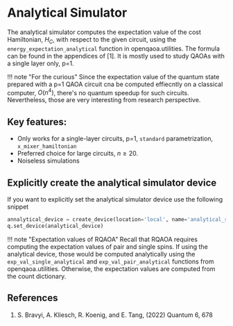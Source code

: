 # Analytical Simulator

The analytical simulator computes the expectation value of the cost Hamiltonian, $H_C$, with respect to the given circuit, using the `energy_expectation_analytical` function in openqaoa.utilities. The formula can be found in the appendices of [1]. It is mostly used to study QAOAs with a single layer only, p=1. 

!!! note "For the curious"
    Since the expectation value of the quantum state prepared with a p=1 QAOA circuit cna be computed effiecntly on a classical computer, $O(n^4)$, there's no quantum speedup for such circuits. Nevertheless, those are very interesting from research perspective.
## Key features:

- Only works for a single-layer circuits, p=1, `standard` parametrization, `x_mixer_hamiltonian` 
- Preferred choice for large circuits, $n \geq 20$.
- Noiseless simulations


## Explicitly create the analytical simulator device

If you want to explicitly set the analytical simulator device use the following snippet

```Python
annalytical_device = create_device(location='local', name='analytical_simulator')
q.set_device(analytical_device)
```

!!! note "Expectation values of RQAOA"
    Recall that RQAOA requires computing the expectation values of pair and single spins. If using the analytical device, those would be computed analytically using the `exp_val_single_analytical` and `exp_val_pair_analytical` functions from openqaoa.utilities. Otherwise, the expectation values are computed from the count dictionary.

References
----------
1. S. Bravyi, A. Kliesch, R. Koenig, and E. Tang, (2022) Quantum 6, 678